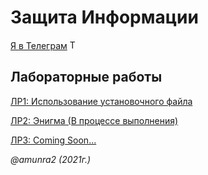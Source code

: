 # Защита Информации

 [Я в Телеграм](https://t.me/amunra2) <img src="https://img.icons8.com/external-tal-revivo-shadow-tal-revivo/344/external-telegram-is-a-cloud-based-instant-messaging-and-voice-over-ip-service-logo-shadow-tal-revivo.png" alt="Telegram" width=15>


 ## Лабораторные работы

 [ЛР1: Использование установочного файла](./lab_01/)
 
 [ЛР2: Энигма (В процессе выполнения)](./lab_02/)
 
 [ЛР3: Coming Soon...](.)

_@amunra2 (2021г.)_
